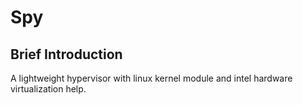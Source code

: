 # Spy

## Brief Introduction

A lightweight hypervisor with linux kernel module and intel hardware virtualization help.